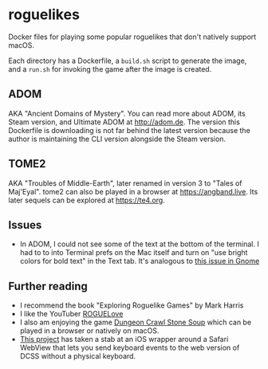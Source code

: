 # roguelikes
Docker files for playing some popular roguelikes that don't natively support macOS.

Each directory has a Dockerfile, a `build.sh` script to generate the image, and a `run.sh` for invoking the game after the image is created.

## ADOM

AKA "Ancient Domains of Mystery". You can read more about ADOM, its Steam version, and Ultimate ADOM at http://adom.de. The version this Dockerfile is downloading is not far behind the latest version because the author is maintaining the CLI version alongside the Steam version.

## TOME2

AKA "Troubles of Middle-Earth", later renamed in version 3 to "Tales of Maj'Eyal". tome2 can also be played in a browser at https://angband.live. Its later sequels can be explored at https://te4.org.

## Issues

* In ADOM, I could not see some of the text at the bottom of the terminal. I had to to into Terminal prefs on the Mac itself and turn on "use bright colors for bold text" in the Text tab. It's analogous to [this issue in Gnome](https://www.reddit.com/r/ADOM/comments/qq6s7j/help_gnometerminal_doesnt_render_all_characters/) 
 
## Further reading

* I recommend the book "Exploring Roguelike Games" by Mark Harris
* I like the YouTuber [ROGUELove](https://www.youtube.com/channel/UC2NR7oFDCLjFqu8RcYPRSzw)
* I also am enjoying the game [Dungeon Crawl Stone Soup](https://crawl.develz.org) which can be played in a browser or natively on macOS.
* [This project](https://github.com/OwenGHB/angband-webclient) has taken a stab at an iOS wrapper around a Safari WebView that lets you send keyboard events to the web version of DCSS without a physical keyboard.
